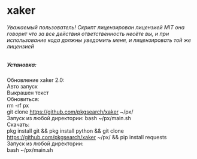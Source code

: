 # xaker
<h6>Уважаемый пользователь! Скрипт лицензирован лицензией MIT она говорит что за все действия ответственность несёте вы, и при использование кода должны уведомить меня, и лицензировать той же лицензией</h6>
<h5>Установка:</h5>

Обновление xaker 2.0:</br>
Авто запуск </br>
Выкрашен текст </br>
Обновиться:<br>
rm -rf px</br>
git clone https://github.com/pkgsearch/xaker ~/px/ <br>
Запуск из любой директории:
bash ~/px/main.sh <br>
Скачать:</br>
pkg install git && pkg install python && git clone https://github.com/pkgsearch/xaker ~/px/ && pip install requests</br>
Запуск из любой директории:</br>
bash ~/px/main.sh </br>
